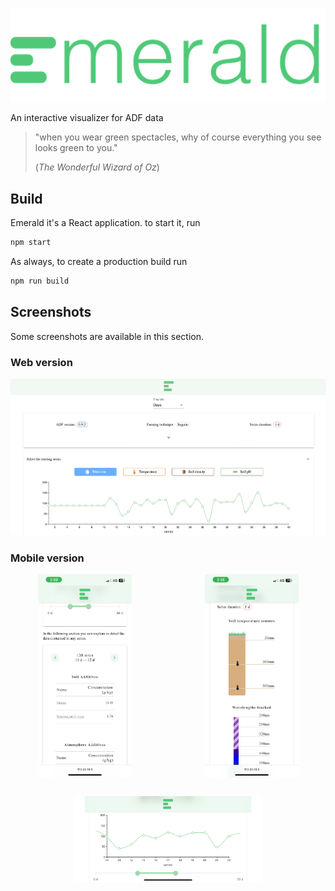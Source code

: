 ![Emerald](./emerald.png)

An interactive visualizer for ADF data

> "when you wear green spectacles, why of course everything you see looks green to you."
> 
> (_The Wonderful Wizard of Oz_)

## Build

Emerald it's a React application. to start it, run
```bash
npm start
```

As always, to create a production build run
```bash
npm run build
```

## Screenshots

Some screenshots are available in this section.

### Web version
![Web](./screenshots/web.png)

### Mobile version

<div style="display: flex; column-gap: 30px; justify-content: space-around; align-items: start;">
	<img style="width: 150px" src="./screenshots/mobile1.png">
	<img style="width: 150px" src="./screenshots/mobile2.jpg">
</div>
<div style="display: flex; justify-content: center; margin-top: 30px;">
	<img style="width: 300px;" src="./screenshots/mobile_hr.png">
</div>
